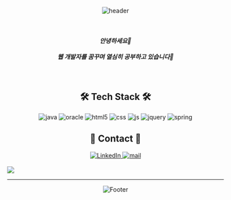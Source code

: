 <div align="center">

![header](https://capsule-render.vercel.app/api?type=soft&color=c3e5ae&height=150&section=header&text=Miyoung%27s%20github&fontSize=50&fontColor=ffffff&animation=twinkling)
  
</div>
<br>
<h5 align="center">
  안녕하세요👋<br><br>
  웹 개발자를 꿈꾸며 열심히 공부하고 있습니다🌱
</h5>

<br>


<h2 align="center"> 🛠 Tech Stack 🛠 </h2>
<div align="center">
  <img src="https://img.shields.io/badge/Java-ED8B00?style=for-the-badge&logo=openjdk&logoColor=white" alt="java" />
  <img src="https://img.shields.io/badge/Oracle-F80000?style=for-the-badge&logo=Oracle&logoColor=white" alt="oracle" />
  <img src="https://img.shields.io/badge/HTML5-E34F26?style=for-the-badge&logo=html5&logoColor=white" alt="html5" />
  <img src="https://img.shields.io/badge/CSS-239120?&style=for-the-badge&logo=css3&logoColor=white" alt="css" />
  <img src="https://img.shields.io/badge/JavaScript-F7DF1E?style=for-the-badge&logo=JavaScript&logoColor=white" alt="js" />
  <img src="https://img.shields.io/badge/jQuery-0769AD?style=for-the-badge&logo=jquery&logoColor=white" alt="jquery" />
  <img src="https://img.shields.io/badge/Spring-6DB33F?style=for-the-badge&logo=spring&logoColor=white" alt="spring" />
</div>
<h2 align="center"> 💬 Contact 💬 </h2>
<div align="center">
<a href="www.linkedin.com/in/miyoung-park-4543221aa" target="_blank">
  <img src="https://img.shields.io/badge/LinkedIn-0077B5?style=for-the-badge&logo=linkedin&logoColor=white" alt="LinkedIn" />
</a>
<a href="mailto:pmy020910@gmail.com">
  <img src="https://img.shields.io/badge/Gmail-D14836?style=for-the-badge&logo=gmail&logoColor=white" alt="mail" />
</a>
</div>


<br>
  <img src="https://github-readme-activity-graph.vercel.app/graph?username=camicomi&bg_color=161b22&color=ffffff&line=d5d5d5&point=a76c6c&area=true&hide_border=true&hide_title=true" />
<hr>
<div align="center">

![Footer](https://capsule-render.vercel.app/api?type=waving&color=c3e5ae&height=150&section=footer&text=Thank%20you%20for%20visiting%20My%20Github&fontSize=30&fontColor=ffffff)

</div>
